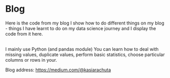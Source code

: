 # Blog
Here is the code from my blog
I show how to do different things on my blog - things I have learnt to do on my data science journey and I display the code from it here. <br> <br>

I mainly use Python (and pandas module)
You can learn how to deal with missing values, duplicate values, perform basic statistics, choose particular columns or rows in your.

Blog address: https://medium.com/@kasiarachuta
